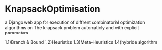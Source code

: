 # KnapsackOptimisation
a Django web app for execution of diffrent combinatorial optimization algorithms on The knapsack problem automaticly and with explicit parameters

1.1)Branch & Bound
1.2)Heuristics
1.3)Meta-Heuristics
1.4)hybride algorithm
